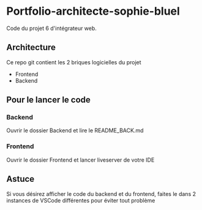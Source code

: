 # Portfolio-architecte-sophie-bluel

Code du projet 6 d'intégrateur web.

## Architecture

Ce repo git contient les 2 briques logicielles du projet

- Frontend
- Backend

## Pour le lancer le code

### Backend

Ouvrir le dossier Backend et lire le README_BACK.md

### Frontend

Ouvrir le dossier Frontend et lancer liveserver de votre IDE

## Astuce

Si vous désirez afficher le code du backend et du frontend, faites le dans 2 instances de VSCode différentes pour éviter tout problème
